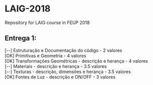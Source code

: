 # LAIG-2018
Repository for LAIG course in FEUP 2018

## Entrega 1:

[--] Estruturação e Documentação do código - 2 valores  
[OK] Primitivas e Geometria - 4 valores  
[OK] Transformações Geométricas - descrição e herança - 4 valores  
[--] Materiais - descrição e herança - 3.5 valores  
[--] Texturas - descrição, dimensões e herança - 3.5 valores  
[OK] Fontes de Luz - descrição e ON/OFF - 3 valores  
